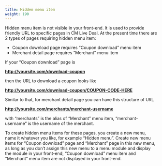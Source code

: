 ```yaml
---
title: Hidden menu item
weight: 190
---
```


Hidden menu item is not visible in your front-end. It is used to provide friendly URL to specific pages in CM Live Deal. At the present time there are 2 types of pages requiring hidden menu item:

*   Coupon download page requires “Coupon download” menu item
*   Merchant detail page requires “Merchant” menu item

If your “Coupon download” page is

**http://yoursite.com/download-coupon**

then the URL to download a coupon looks like

**http://yoursite.com/download-coupon/COUPON-CODE-HERE**

Similar to that, for merchant detail page you can have this structure of URL

**http://yoursite.com/merchants/merchant-username**

with “merchants” is the alias of “Merchant” menu item, “merchant-username” is the username of the merchant.

To create hidden menu items for these pages, you create a new menu, name it whatever you like, for example “Hidden menu”. Create new menu items for “Coupon download” page and “Merchant” page in this new menu, as long as you don’t assign this new menu to a menu module and display the module in your front-end, “Coupon download” menu item and “Merchant” menu item are not displayed in your front-end.